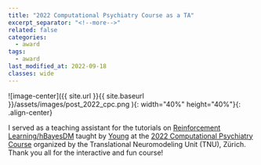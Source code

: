 ```yaml
---
title: "2022 Computational Psychiatry Course as a TA"
excerpt_separator: "<!--more-->"
related: false
categories:
  - award
tags:
  - award
last_modified_at: 2022-09-18
classes: wide
---
```

![image-center]({{ site.url }}{{ site.baseurl }}/assets/images/post_2022_cpc.png ){: width="40%" height="40%"}{: .align-center}

I served as a teaching assistant for the tutorials on [Reinforcement Learning/hBayesDM](https://github.com/CCS-Lab/hBayesDM) taught by [Young](https://ccs-lab.github.io/team/young-ahn/) at the [2022 Computational Psychiatry Course](https://www.translationalneuromodeling.org/cpcourse/) organized by the Translational Neuromodeling Unit (TNU), Zürich. Thank you all for the interactive and fun course!  
